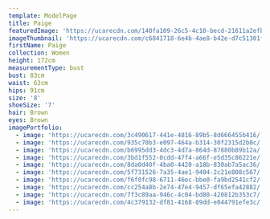 ```yaml
---
template: ModelPage
title: Paige
featuredImage: 'https://ucarecdn.com/140fa109-26c5-4c10-becd-21611a2efb20/'
imageThumbnail: 'https://ucarecdn.com/c6841718-6e4b-4ae8-b42e-d7c51301fd9e/'
firstName: Paige
collection: Women
height: 172cm
measurementType: bust
bust: 83cm
waist: 63cm
hips: 91cm
size: '8'
shoeSize: '7'
hair: Brown
eyes: Brown
imagePortfolio:
  - image: 'https://ucarecdn.com/3c490617-441e-4816-89b5-8d666455b416/'
  - image: 'https://ucarecdn.com/935c70b3-e097-464a-b314-30f2315d2b0c/'
  - image: 'https://ucarecdn.com/b6995dd3-4dc3-4d7a-864d-87880b89b12a/'
  - image: 'https://ucarecdn.com/3bd1f552-0cdd-47f4-a66f-e5d35c86221e/'
  - image: 'https://ucarecdn.com/8da0d40f-4ba0-4420-a18b-830ab7a5ac36/'
  - image: 'https://ucarecdn.com/5f731526-7a35-4ae1-9404-2c21e808c567/'
  - image: 'https://ucarecdn.com/f6f0fc98-6711-46ec-bbe0-fa9bd2541cf2/'
  - image: 'https://ucarecdn.com/cc254a8b-2e74-47e4-9457-df65efa42882/'
  - image: 'https://ucarecdn.com/7f3c89aa-946c-4c04-bd80-420812b353c7/'
  - image: 'https://ucarecdn.com/4c379132-df81-4168-89dd-e044791efe3c/'
---
```


